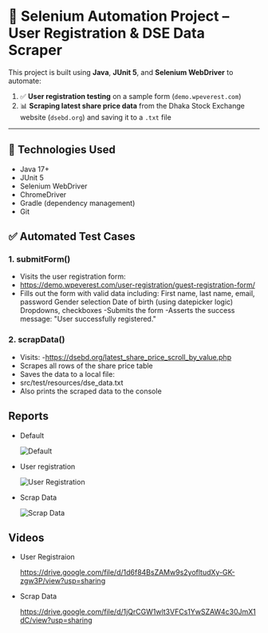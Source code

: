 # 🧪 Selenium Automation Project – User Registration & DSE Data Scraper

This project is built using **Java**, **JUnit 5**, and **Selenium WebDriver** to automate:

1. ✅ **User registration testing** on a sample form (`demo.wpeverest.com`)
2. 📊 **Scraping latest share price data** from the Dhaka Stock Exchange website (`dsebd.org`) and saving it to a `.txt` file

---

## 🔧 Technologies Used

- Java 17+
- JUnit 5
- Selenium WebDriver
- ChromeDriver
- Gradle (dependency management)
- Git

## ✅ Automated Test Cases
### 1. submitForm()
- Visits the user registration form:
- https://demo.wpeverest.com/user-registration/guest-registration-form/
- Fills out the form with valid data including:
First name, last name, email, password
Gender selection
Date of birth (using datepicker logic)
Dropdowns, checkboxes
-Submits the form
-Asserts the success message:
"User successfully registered."

### 2. scrapData()
- Visits:
-https://dsebd.org/latest_share_price_scroll_by_value.php
- Scrapes all rows of the share price table
- Saves the data to a local file:
- src/test/resources/dse_data.txt
- Also prints the scraped data to the console

## Reports

- Default
  
  ![Default](https://github.com/user-attachments/assets/05aab96d-6816-46b4-9097-6416c29748fa)
- User registration
  
  ![User Registration](https://github.com/user-attachments/assets/e7e57f8a-df9e-41a5-ae02-3af70ea5419d)
- Scrap Data
  
  ![Scrap Data](https://github.com/user-attachments/assets/dadf5bc9-071f-429f-a991-a6053108d20c)

## Videos
- User Registraion

  https://drive.google.com/file/d/1d6f84BsZAMw9s2yofltudXy-GK-zgw3P/view?usp=sharing
- Scrap Data

  https://drive.google.com/file/d/1jQrCGW1wlt3VFCs1YwSZAW4c30JmX1dC/view?usp=sharing




